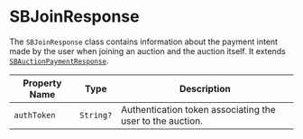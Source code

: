 # SBJoinResponse

The `SBJoinResponse` class contains information about the payment intent made by the user when joining an auction and
the auction itself.
It extends [`SBAuctionPaymentResponse`](object-model/sbauctionpaymentresponse).

| **Property Name** | **Type** | **Description** |
|-|-|-|
| `authToken` | `String?` | Authentication token associating the user to the auction. |
